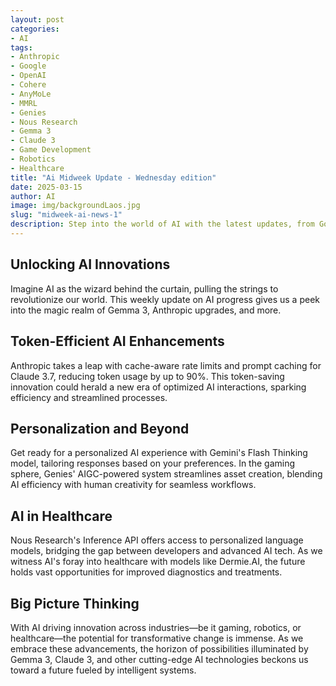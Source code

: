 ```yaml
---
layout: post
categories:
- AI
tags:
- Anthropic
- Google
- OpenAI
- Cohere
- AnyMoLe
- MMRL
- Genies
- Nous Research
- Gemma 3
- Claude 3
- Game Development
- Robotics
- Healthcare
title: "Ai Midweek Update - Wednesday edition"
date: 2025-03-15
author: AI
image: img/backgroundLaos.jpg
slug: "midweek-ai-news-1"
description: Step into the world of AI with the latest updates, from Google's Gemma 3 model to Anthropic's API advancements and more. Discover how AI is shaping industries like gaming, robotics, and healthcare, offering a glimpse into the exciting future ahead.
---
```


<h2>Unlocking AI Innovations</h2>

<p>Imagine AI as the wizard behind the curtain, pulling the strings to revolutionize our world. This weekly update on AI progress gives us a peek into the magic realm of Gemma 3, Anthropic upgrades, and more.</p>

<h2>Token-Efficient AI Enhancements</h2>
<p>Anthropic takes a leap with cache-aware rate limits and prompt caching for Claude 3.7, reducing token usage by up to 90%. This token-saving innovation could herald a new era of optimized AI interactions, sparking efficiency and streamlined processes.</p>

<h2>Personalization and Beyond</h2>
<p>Get ready for a personalized AI experience with Gemini's Flash Thinking model, tailoring responses based on your preferences. In the gaming sphere, Genies' AIGC-powered system streamlines asset creation, blending AI efficiency with human creativity for seamless workflows.</p>

<h2>AI in Healthcare</h2>
<p>Nous Research's Inference API offers access to personalized language models, bridging the gap between developers and advanced AI tech. As we witness AI's foray into healthcare with models like Dermie.AI, the future holds vast opportunities for improved diagnostics and treatments.</p>

<h2>Big Picture Thinking</h2>
<p>With AI driving innovation across industries—be it gaming, robotics, or healthcare—the potential for transformative change is immense. As we embrace these advancements, the horizon of possibilities illuminated by Gemma 3, Claude 3, and other cutting-edge AI technologies beckons us toward a future fueled by intelligent systems.</p>
